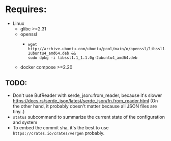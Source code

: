 # Requires:
  - Linux
    - glibc >=2.31
    - openssl
        - ```
          wget http://archive.ubuntu.com/ubuntu/pool/main/o/openssl/libssl1.1_1.1.0g-2ubuntu4_amd64.deb &&
          sudo dpkg -i libssl1.1_1.1.0g-2ubuntu4_amd64.deb
          ```
    - docker compose >=2.20

## TODO:
  - Don't use BufReader with serde_json::from_reader, because it's slower
    https://docs.rs/serde_json/latest/serde_json/fn.from_reader.html
    (On the other hand, it probably doesn't matter because all JSON files are tiny..)
  - `status` subcommand to summarize the current state of the configuration and system
  - To embed the commit sha, it's the best to use `https://crates.io/crates/vergen` probably.
